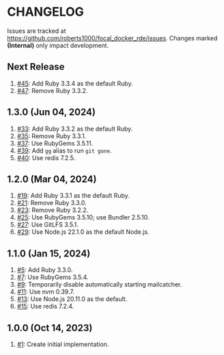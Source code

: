 # CHANGELOG

Issues are tracked at https://github.com/roberts1000/focal_docker_rde/issues. Changes marked **(Internal)** only impact development. 

## Next Release

1. [#45](../../issues/45): Add Ruby 3.3.4 as the default Ruby.
1. [#47](../../issues/47): Remove Ruby 3.3.2.

## 1.3.0 (Jun 04, 2024)

1. [#33](../../issues/33): Add Ruby 3.3.2 as the default Ruby.
1. [#35](../../issues/35): Remove Ruby 3.3.1.
1. [#37](../../issues/37): Use RubyGems 3.5.11.
1. [#39](../../issues/39): Add `gg` alias to run `git gone`.
1. [#40](../../issues/40): Use redis 7.2.5.

## 1.2.0 (Mar 04, 2024)

1. [#19](../../issues/19): Add Ruby 3.3.1 as the default Ruby.
1. [#21](../../issues/21): Remove Ruby 3.3.0.
1. [#23](../../issues/23): Remove Ruby 3.2.2.
1. [#25](../../issues/25): Use RubyGems 3.5.10; use Bundler 2.5.10.
1. [#27](../../issues/27): Use GitLFS 3.5.1.
1. [#29](../../issues/29): Use Node.js 22.1.0 as the default Node.js.

## 1.1.0 (Jan 15, 2024)

1. [#5](../../issues/5): Add Ruby 3.3.0.
1. [#7](../../issues/7): Use RubyGems 3.5.4.
1. [#9](../../issues/9): Temporarily disable automatically starting mailcatcher.
1. [#11](../../issues/11): Use nvm 0.39.7.
1. [#13](../../issues/13): Use Node.js 20.11.0 as the default.
1. [#15](../../issues/15): Use redis 7.2.4.

## 1.0.0 (Oct 14, 2023)

1. [#1](../../issues/1): Create initial implementation.
